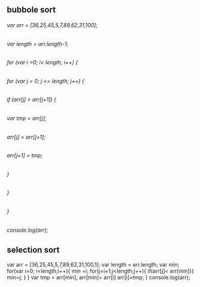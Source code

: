 
## bubbole sort

###### var arr = [36,25,45,5,7,89,62,31,100];
###### var length = arr.length-1;
###### for (var i =0; i< length;  i++) {

###### for (var j = 0; j <= length; j++) {
###### if (arr[j] > arr[j+1]) {
###### var tmp = arr[j];
###### arr[j] = arr[j+1];
###### arr[j+1] = tmp;
###### }
###### }
###### }
###### console.log(arr);



## selection sort

var arr = [36,25,45,5,7,89,62,31,100,1]; 
var length = arr.length;
var min;
for(var i=0; i<length;i++){
min =i;
for(j=i+1;j<length;j++){
if(arr[j]< arr[min]){
min=j;
}
}
var tmp = arr[min];
arr[min]= arr[i]
arr[i]=tmp;
}
console.log(arr);

